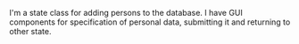 I'm a state class for adding persons to the database. I have GUI components for specification of personal data, submitting it and returning to other state.